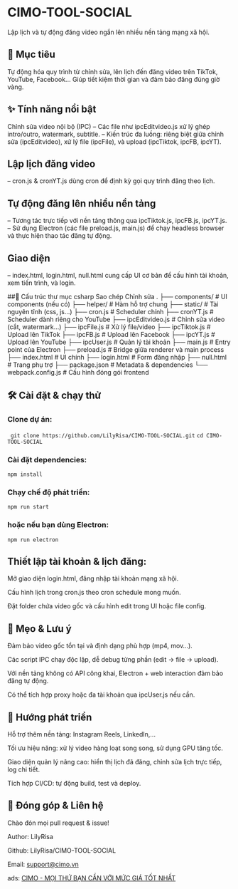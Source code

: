 # CIMO-TOOL-SOCIAL
Lập lịch và tự động đăng video ngắn lên nhiều nền tảng mạng xã hội.


## 🧩 Mục tiêu
Tự động hóa quy trình từ chỉnh sửa, lên lịch đến đăng video trên TikTok, YouTube, Facebook... Giúp tiết kiệm thời gian và đảm bảo đăng đúng giờ vàng.

## ✨ Tính năng nổi bật
Chỉnh sửa video nội bộ (IPC)
– Các file như ipcEditvideo.js xử lý ghép intro/outro, watermark, subtitle.
– Kiến trúc đa luồng: riêng biệt giữa chỉnh sửa (ipcEditvideo), xử lý file (ipcFile), và upload (ipcTiktok, ipcFB, ipcYT).

## Lập lịch đăng video
– cron.js & cronYT.js dùng cron để định kỳ gọi quy trình đăng theo lịch.

## Tự động đăng lên nhiều nền tảng
– Tương tác trực tiếp với nền tảng thông qua ipcTiktok.js, ipcFB.js, ipcYT.js.
– Sử dụng Electron (các file preload.js, main.js) để chạy headless browser và thực hiện thao tác đăng tự động.

## Giao diện
– index.html, login.html, null.html cung cấp UI cơ bản để cấu hình tài khoản, xem tiến trình, và login.

##📂 Cấu trúc thư mục
csharp
Sao chép
Chỉnh sửa
.
├── components/         # UI components (nếu có)
├── helper/             # Hàm hỗ trợ chung
├── static/             # Tài nguyên tĩnh (css, js...)
├── cron.js             # Scheduler chính
├── cronYT.js           # Scheduler dành riêng cho YouTube
├── ipcEditvideo.js     # Chỉnh sửa video (cắt, watermark…)
├── ipcFile.js          # Xử lý file/video
├── ipcTiktok.js        # Upload lên TikTok
├── ipcFB.js            # Upload lên Facebook
├── ipcYT.js            # Upload lên YouTube
├── ipcUser.js          # Quản lý tài khoản
├── main.js             # Entry point của Electron
├── preload.js          # Bridge giữa renderer và main process
├── index.html          # UI chính
├── login.html          # Form đăng nhập
├── null.html           # Trang phụ trợ
├── package.json        # Metadata & dependencies
└── webpack.config.js   # Cấu hình đóng gói frontend
## 🛠 Cài đặt & chạy thử
### Clone dự án:

``` git clone https://github.com/LilyRisa/CIMO-TOOL-SOCIAL.git```
```cd CIMO-TOOL-SOCIAL```
### Cài đặt dependencies:
```npm install```

### Chạy chế độ phát triển:


```npm run start```

### hoặc nếu bạn dùng Electron:

```npm run electron```


## Thiết lập tài khoản & lịch đăng:

Mở giao diện login.html, đăng nhập tài khoản mạng xã hội.

Cấu hình lịch trong cron.js theo cron schedule mong muốn.

Đặt folder chứa video gốc và cấu hình edit trong UI hoặc file config.

## 📌 Mẹo & Lưu ý
Đảm bảo video gốc tồn tại và định dạng phù hợp (mp4, mov…).

Các script IPC chạy độc lập, dễ debug từng phần (edit → file → upload).

Với nền tảng không có API công khai, Electron + web interaction đảm bảo đăng tự động.

Có thể tích hợp proxy hoặc đa tài khoản qua ipcUser.js nếu cần.

## 🚧 Hướng phát triển
Hỗ trợ thêm nền tảng: Instagram Reels, LinkedIn,...

Tối ưu hiệu năng: xử lý video hàng loạt song song, sử dụng GPU tăng tốc.

Giao diện quản lý nâng cao: hiển thị lịch đã đăng, chỉnh sửa lịch trực tiếp, log chi tiết.

Tích hợp CI/CD: tự động build, test và deploy.

## 👥 Đóng góp & Liên hệ
Chào đón mọi pull request & issue!

Author: LilyRisa

Github: LilyRisa/CIMO-TOOL-SOCIAL

Email: support@cimo.vn

ads: [CIMO - MỌI THỨ BẠN CẦN VỚI MỨC GIÁ TỐT NHẤT](https://cimo.vn)

